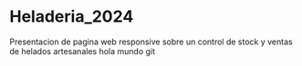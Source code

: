 # Heladeria_2024

Presentacion de pagina web responsive sobre un control de stock y ventas de helados artesanales
hola mundo git
